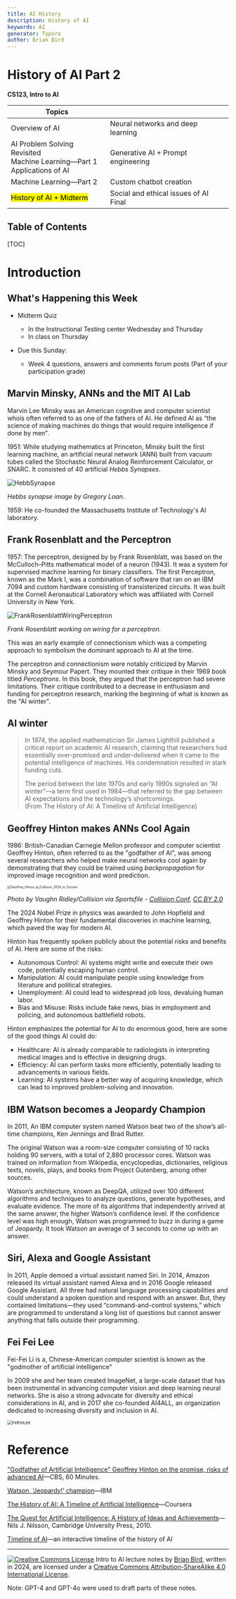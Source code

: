 ```yaml
---
title: AI History
description: History of AI
keywords: AI
generator: Typora
author: Brian Bird
---
```


<h1>History of AI Part 2</h1>

**CS123, Intro to AI**

| Topics                                                       |                                              |
| ------------------------------------------------------------ | -------------------------------------------- |
| Overview of AI                                               | Neural networks and deep learning            |
| AI Problem Solving Revisited<br />Machine Learning&mdash;Part 1<br />Applications of AI | Generative AI + Prompt engineering           |
| Machine Learning&mdash;Part 2                                | Custom chatbot creation                      |
| <mark>History of AI + Midterm</mark>                         | Social and ethical issues of AI  <br />Final |



<h2>Table of Contents</h2>

[TOC]

# Introduction

## What's Happening this Week

- Midterm Quiz
  -  In the Instructional Testing center Wednesday and Thursday
  - In class on Thursday

- Due this Sunday:

  - Week 4 questions, answers and comments forum posts
    (Part of your participation grade)



## Marvin Minsky, ANNs and the MIT AI Lab

Marvin Lee Minsky was an American cognitive and computer scientist whois often referred to as one of the fathers of AI. He defined AI as “the science of making machines do things that would require intelligence if done by men”. 

1951: While studying mathematics at Princeton, Minsky built the first learning machine, an artificial neural network (ANN) built from vacuum tubes called the Stochastic Neural Analog Reinforcement Calculator, or SNARC. It consisted of 40 artificial *Hebbs Synapses*.

![HebbSynapse](Images/HebbSynapse.webp)

*Hebbs synapse image by Gregory Loan*.

1959: He co-founded the Massachusetts Institute of Technology's AI laboratory.

## Frank Rosenblatt and the Perceptron

1957: The perceptron, designed by by Frank Rosenblatt, was based on the McCulloch–Pitts mathematical model of a neuron (1943). It was a system for supervised machine learning for binary classifiers. The first Perceptron, known as the Mark I, was a combination of software that ran on an IBM 7094 and custom hardware consisting of transisterized circuits. It was built at the Cornell Aeronautical Laboratory which was affiliated with Cornell University in New York. 

![FrankRosenblattWiringPerceptron](Images/FrankRosenblattWiringPerceptron.webp)

*Frank Rosenblatt working on wiring for a perceptron.*

This was an early example of connectionism which was a competing approach to symbolism the dominant approach to AI at the time.

The perceptron and connectionism were notably criticized by Marvin Minsky and Seymour Papert. They mounted their critique in their 1969 book titled *Perceptrons*. In this book, they argued that the perceptron had severe limitations. Their critique contributed to a decrease in enthusiasm and funding for perceptron research, marking the beginning of what is known as the "AI winter".



## AI winter

> In 1974, the applied mathematician Sir James Lighthill published a critical report on academic AI research, claiming that researchers had essentially over-promised and under-delivered when it came to the potential intelligence of machines. His condemnation resulted in stark funding cuts. 
>
> The period between the late 1970s and early 1990s signaled an “AI winter”—a term first used in 1984—that referred to the gap between AI expectations and the technology’s shortcomings.  
> (From The History of AI: A Timeline of Artificial Intelligence)

## Geoffrey Hinton makes ANNs Cool Again

1986: British-Canadian Carnegie Mellon professor and computer scientist Geoffrey Hinton, often referred to as the "godfather of AI", was among several researchers who helped make neural networks cool again by demonstrating that they could be trained using *backpropagation* for improved image recognition and word prediction.

<img src="Images/Geoffrey_Hinton_at_Collision_2024_in_Toronto.jpg" alt="Geoffrey_Hinton_at_Collision_2024_in_Toronto" style="zoom:50%;" />

*Photo by Vaughn Ridley/Collision via Sportsfile - [Collision Conf](https://www.flickr.com/photos/collisionconf/53803195889/), [CC BY 2.0](https://commons.wikimedia.org/w/index.php?curid=153696453)*

The 2024 Nobel Prize in physics was awarded to John Hopfield and Geoffrey Hinton for their fundamental discoveries in machine learning, which paved the way for modern AI.

Hinton has frequently spoken publicly about the potential risks and benefits of AI. Here are some of the risks:

- Autonomous Control: AI systems might write and execute their own code, potentially escaping human control.
- Manipulation: AI could manipulate people using knowledge from literature and political strategies.
- Unemployment: AI could lead to widespread job loss, devaluing human labor.
- Bias and Misuse: Risks include fake news, bias in employment and policing, and autonomous battlefield robots.

Hinton emphasizes the potential for AI to do enormous good, here are some of the good things AI could do:

- Healthcare: AI is already comparable to radiologists in interpreting medical images and is effective in designing drugs.
- Efficiency: AI can perform tasks more efficiently, potentially leading to advancements in various fields.
- Learning: AI systems have a better way of acquiring knowledge, which can lead to improved problem-solving and innovation.



## IBM Watson becomes a Jeopardy Champion

In 2011, An IBM computer system named Watson beat two of the show’s all-time champions, Ken Jennings and Brad Rutter.  

The original Watson was a room-size computer consisting of 10 racks holding 90 servers, with a total of 2,880 processor cores. Watson was trained on information from Wikipedia, encyclopedias, dictionaries, religious texts, novels, plays, and books from Project Gutenberg, among other sources.

Watson’s architecture, known as DeepQA, utilized over 100 different algorithms and techniques to analyze questions, generate hypotheses, and evaluate evidence. The more of its algorithms that independently arrived at the same answer, the higher Watson’s confidence level. If the confidence level was high enough, Watson was programmed to buzz in during a game of Jeopardy. It took Watson an average of 3 seconds to come up with an answer. 

## Siri, Alexa and Google Assistant
In 2011, Apple demoed a virtual assistant named Siri. In 2014, Amazon released its virtual assistant named Alexa and in 2016 Google released Google Assistant. All three had natural language processing capabilities and could understand a spoken question and respond with an answer. But, they contained limitations&mdash;they used “command-and-control systems,” which are programmed to understand a long list of questions but cannot answer anything that falls outside their programming. 

## Fei Fei Lee

Fei-Fei Li is a, Chinese-American computer scientist is known as the "godmother of artificial intelligence"

In 2009 she and her team created ImageNet, a large-scale dataset that has been instrumental in advancing computer vision and deep learning neural networks. She is also a strong advocate for diversity and ethical considerations in AI, and in 2017 she co-founded AI4ALL, an organization dedicated to increasing diversity and inclusion in AI.

<img src="Images/FeiFeiLee.jpg" alt="FeiFeiLee" style="zoom:67%;" />

# Reference

["Godfather of Artificial Intelligence" Geoffrey Hinton on the promise, risks of advanced AI](https://www.cbsnews.com/news/geoffrey-hinton-ai-dangers-60-minutes-transcript/)&mdash;CBS, 60 Minutes.

[Watson, ‘Jeopardy!’ champion](https://www.ibm.com/history/watson-jeopardy)&mdash;IBM

[The History of AI: A Timeline of Artificial Intelligence](https://www.coursera.org/articles/history-of-ai)&mdash;Coursera

[The Quest for Artificial Intelligence: A History of Ideas and Achievements](http://ai.stanford.edu/%7Enilsson/QAI/qai.pdf)&mdash;Nils J. Nilsson, Cambridge University Press, 2010.

[Timeline of AI](https://www.theainavigator.com/ai-timeline)&mdash;an interactive timeline of the history of AI



[^1]:The Entscheidungsproblem, which translates to "decision problem" in German, was a mathematical question proposed by David Hilbert in the early 1900s. It asked: "Is there a mechanical procedure (algorithm) that can decide whether any given statement in mathematics is true or false?"
[^2]: A Turing machine consists of three key parts: 1) An infinitely long tape. This tape is divided into squares, each holding a symbol. The machine can read, write, and move this tape to access information. 2) A read/write head: This head scans the current symbol on the tape and can modify it based on the machine's rules. 3) A state table: This table defines the machine's behavior. It tells the machine what to do (change state, write a symbol, move the tape) based on the current symbol it reads and the machine's internal state.
[^3]: No one has actually built a Turing machine, since  his theoretical machine had infinite memory. Instead, modern computers that are based on his theoretical design are considered *Turing complete* even if they have finite memory (RAM and disk storage).
[^4]: The Colossus Mark 1 - operational by early 1944 was a British codebreaking machine which may have been the first Turing complete machine, but its design details were kept secret.

---

[![Creative Commons License](https://i.creativecommons.org/l/by-sa/4.0/88x31.png)](http://creativecommons.org/licenses/by-sa/4.0/) Intro to AI lecture notes by [Brian Bird](https://profbird.dev), written in <time>2024</time>, are licensed under a [Creative Commons Attribution-ShareAlike 4.0 International License](http://creativecommons.org/licenses/by-sa/4.0/). 

Note: GPT-4 and GPT-4o were used to draft parts of these notes.